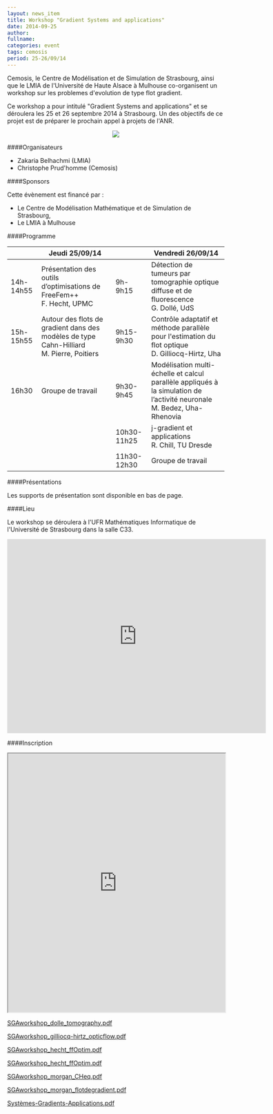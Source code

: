 ```yaml
---
layout: news_item
title: Workshop "Gradient Systems and applications"
date: 2014-09-25
author: 
fullname: 
categories: event
tags: cemosis
period: 25-26/09/14
---
```


Cemosis, le Centre de Modélisation et de Simulation de Strasbourg, ainsi que le LMIA de l'Université de Haute Alsace à Mulhouse co-organisent un workshop sur les problemes d'evolution de type flot gradient. 

Ce workshop a pour intitulé "Gradient Systems and applications" et se déroulera les 25 et 26 septembre 2014 à Strasbourg. Un des objectifs de ce projet est de préparer le prochain appel à projets de l'ANR.

<center>
<img src="https://sites.google.com/a/cemosis.fr/www/_/rsrc/1438599469941/home/evenements/gradient-systems-and-applications/Systemes-Gradients-Applications.png?height=400&amp;width=282)">
</center>

####Organisateurs


- Zakaria Belhachmi (LMIA)
- Christophe Prud'homme (Cemosis)


####Sponsors


Cette évènement est financé par :


- Le Centre de Modélisation Mathématique et de Simulation de Strasbourg,
- Le LMIA à Mulhouse


####Programme

|           | Jeudi 25/09/14                                                                          |             | Vendredi 26/09/14                                                                                                       |
|-----------|-----------------------------------------------------------------------------------------|-------------|-------------------------------------------------------------------------------------------------------------------------|
| 14h-14h55 | Présentation des outils d’optimisations de FreeFem++ <br/>F. Hecht, UPMC                     | 9h-9h15     | Détection de tumeurs par tomographie optique diffuse et de fluorescence <br/>G. Dollé, UdS                                   |
| 15h-15h55 | Autour des flots de gradient dans des modèles de type Cahn-Hilliard <br/>M. Pierre, Poitiers | 9h15-9h30   | Contrôle adaptatif et méthode parallèle pour l'estimation du flot optique <br/>D. Gilliocq-Hirtz, Uha                        |
| 16h30     | Groupe de travail                                                                       | 9h30-9h45   | Modélisation multi-échelle et calcul parallèle appliqués à la simulation de l’activité neuronale <br/>M. Bedez, Uha-Rhenovia |
|           |                                                                                         | 10h30-11h25 | j-gradient et applications <br/>R. Chill, TU Dresde                                                                          |
|           |                                                                                         | 11h30-12h30 | Groupe de travail                                                                                                       |


####Présentations


Les supports de présentation sont disponible en bas de page.


####Lieu


Le workshop se déroulera à l'UFR Mathématiques Informatique de l'Université de Strasbourg dans la salle C33.

<iframe src="https://www.google.com/maps/embed?pb=!1m14!1m8!1m3!1d1319.7833294034835!2d7.76308!3d48.579848!3m2!1i1024!2i768!4f13.1!3m3!1m2!1s0x0%3A0x0!2zNDjCsDM0JzQ2LjkiTiA3wrA0NSc0Ni43IkU!5e0!3m2!1sen!2sus!4v1439301691387" width="600" height="450" frameborder="0" style="border:0" allowfullscreen></iframe>

####Inscription

<iframe src="https://docs.google.com/forms/d/1_Kt3oiLH-68ak7BmVUV1M_kU8ywulichU4PgNzDQbFQ/" width="100%" height="600"></iframe>


[SGAworkshop_dolle_tomography.pdf](https://docs.google.com/viewer?a=v&pid=sites&srcid=Y2Vtb3Npcy5mcnx3d3d8Z3g6MjY0YWI1YTBhNmUxOGFkOQ)

[SGAworkshop_gilliocq-hirtz_opticflow.pdf](https://docs.google.com/viewer?a=v&pid=sites&srcid=Y2Vtb3Npcy5mcnx3d3d8Z3g6NDBjYjM4ZDIxNzAzNDE3Yg)

[SGAworkshop_hecht_ffOptim.pdf](https://docs.google.com/viewer?a=v&pid=sites&srcid=Y2Vtb3Npcy5mcnx3d3d8Z3g6MzZmZDM2NWZjYTVlYzkxMw)

[SGAworkshop_hecht_ffOptim.pdf](https://docs.google.com/viewer?a=v&pid=sites&srcid=Y2Vtb3Npcy5mcnx3d3d8Z3g6NTdlMDIyNWVmZGQwMmYzYg)

[SGAworkshop_morgan_CHeq.pdf](https://docs.google.com/viewer?a=v&pid=sites&srcid=Y2Vtb3Npcy5mcnx3d3d8Z3g6NTdlMDIyNWVmZGQwMmYzYg)

[SGAworkshop_morgan_flotdegradient.pdf](https://docs.google.com/viewer?a=v&pid=sites&srcid=Y2Vtb3Npcy5mcnx3d3d8Z3g6N2IzOTFhNDNmMWFlMTBl)

[Systèmes-Gradients-Applications.pdf](https://docs.google.com/viewer?a=v&pid=sites&srcid=Y2Vtb3Npcy5mcnx3d3d8Z3g6ZDI0ZDIxOGM4YjY3Mjgy)
